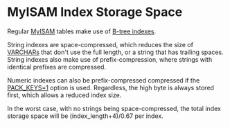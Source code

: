 # MyISAM Index Storage Space

Regular [MyISAM](/kb/en/myisam/) tables make use of [B-tree indexes](/kb/en/storage-engine-index-types/#b-tree-indexes).

String indexes are space-compressed, which reduces the size of [VARCHARs](/columns-storage-engines-and-plugins/data-types/string-data-types/varchar) that don't use the full length, or a string that has trailing spaces. String indexes also make use of prefix-compression, where strings with identical prefixes are compressed.

Numeric indexes can also be prefix-compressed compressed if the [PACK_KEYS=1](/kb/en/create-table/#table-options) option is used. Regardless, the high byte is always stored first, which allows a reduced index size.

In the worst case, with no strings being space-compressed, the total index storage space will be (index_length+4)/0.67 per index.